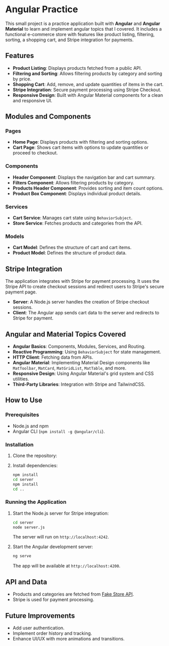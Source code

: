 # Angular Practice

This small project is a practice application built with **Angular** and **Angular Material** to learn and implement angular topics that I covered. It includes a functional e-commerce store with features like product listing, filtering, sorting, a shopping cart, and Stripe integration for payments.

## Features

- **Product Listing**: Displays products fetched from a public API.
- **Filtering and Sorting**: Allows filtering products by category and sorting by price.
- **Shopping Cart**: Add, remove, and update quantities of items in the cart.
- **Stripe Integration**: Secure payment processing using Stripe Checkout.
- **Responsive Design**: Built with Angular Material components for a clean and responsive UI.

## Modules and Components

### Pages
- **Home Page**: Displays products with filtering and sorting options.
- **Cart Page**: Shows cart items with options to update quantities or proceed to checkout.

### Components
- **Header Component**: Displays the navigation bar and cart summary.
- **Filters Component**: Allows filtering products by category.
- **Products Header Component**: Provides sorting and item count options.
- **Product Box Component**: Displays individual product details.

### Services
- **Cart Service**: Manages cart state using `BehaviorSubject`.
- **Store Service**: Fetches products and categories from the API.

### Models
- **Cart Model**: Defines the structure of cart and cart items.
- **Product Model**: Defines the structure of product data.

## Stripe Integration

The application integrates with Stripe for payment processing. It uses the Stripe API to create checkout sessions and redirect users to Stripe's secure payment page.

- **Server**: A Node.js server handles the creation of Stripe checkout sessions.
- **Client**: The Angular app sends cart data to the server and redirects to Stripe for payment.

## Angular and Material Topics Covered

- **Angular Basics**: Components, Modules, Services, and Routing.
- **Reactive Programming**: Using `BehaviorSubject` for state management.
- **HTTP Client**: Fetching data from APIs.
- **Angular Material**: Implementing Material Design components like `MatToolbar`, `MatCard`, `MatGridList`, `MatTable`, and more.
- **Responsive Design**: Using Angular Material's grid system and CSS utilities.
- **Third-Party Libraries**: Integration with Stripe and TailwindCSS.

## How to Use

### Prerequisites
- Node.js and npm
- Angular CLI (`npm install -g @angular/cli`).

### Installation
1. Clone the repository:

2. Install dependencies:
   ```bash
   npm install
   cd server
   npm install
   cd ..
   ```

### Running the Application

1. Start the Node.js server for Stripe integration:
   ```bash
   cd server
   node server.js
   ```
   The server will run on `http://localhost:4242`.

2. Start the Angular development server:
   ```bash
   ng serve
   ```
   The app will be available at `http://localhost:4200`.


## API and Data
- Products and categories are fetched from [Fake Store API](https://fakestoreapi.com).
- Stripe is used for payment processing.

## Future Improvements
- Add user authentication.
- Implement order history and tracking.
- Enhance UI/UX with more animations and transitions.
